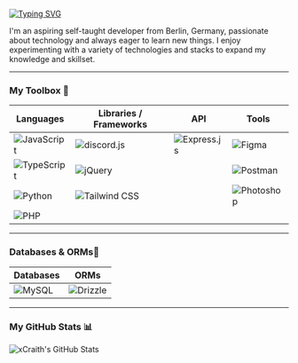 [![Typing SVG](https://readme-typing-svg.demolab.com?font=Fira+Code&pause=1000&random=false&width=435&lines=Hello+World;I'm+Justin)](https://git.io/typing-svg)

I'm an aspiring self-taught developer from Berlin, Germany, passionate about technology and always eager to learn new things. I enjoy experimenting with a variety of technologies and stacks to expand my knowledge and skillset.

---

### My Toolbox 🧰

| **Languages** | **Libraries / Frameworks** | **API** | **Tools** |
|---------------|-----------------------------|--------|----------|
| ![JavaScript](https://img.shields.io/badge/JavaScript-F7DF1E?style=for-the-badge&logo=javascript&logoColor=black) | ![discord.js](https://img.shields.io/badge/discord.js-5865F2?style=for-the-badge&logo=discord&logoColor=white) | ![Express.js](https://img.shields.io/badge/Express.js-000000?style=for-the-badge&logo=express&logoColor=white) | ![Figma](https://img.shields.io/badge/Figma-F24E1E?style=for-the-badge&logo=figma&logoColor=white) |
| ![TypeScript](https://img.shields.io/badge/TypeScript-3178C6?style=for-the-badge&logo=typescript&logoColor=white) | ![jQuery](https://img.shields.io/badge/jQuery-0769AD?style=for-the-badge&logo=jquery&logoColor=white) | | ![Postman](https://img.shields.io/badge/Postman-FF6C37?style=for-the-badge&logo=postman&logoColor=white) |
| ![Python](https://img.shields.io/badge/Python-3776AB?style=for-the-badge&logo=python&logoColor=white) | ![Tailwind CSS](https://img.shields.io/badge/Tailwind_CSS-38B2AC?style=for-the-badge&logo=tailwind-css&logoColor=white) | | ![Photoshop](https://img.shields.io/badge/Photoshop-31A8FF?style=for-the-badge&logo=adobe-photoshop&logoColor=white) |
| ![PHP](https://img.shields.io/badge/PHP-777BB4?style=for-the-badge&logo=php&logoColor=white) |   | |

---

### Databases & ORMs💾

| **Databases** | **ORMs** |
|--------------|---------|
| ![MySQL](https://img.shields.io/badge/MySQL-4479A1?style=for-the-badge&logo=mysql&logoColor=white) | ![Drizzle](https://img.shields.io/badge/Drizzle-01A9DB?style=for-the-badge&logo=drizzle&logoColor=white) |

---

### My GitHub Stats 📊

![xCraith's GitHub Stats](https://github-readme-stats.vercel.app/api?username=xCraith&show_icons=true&theme=dark)
